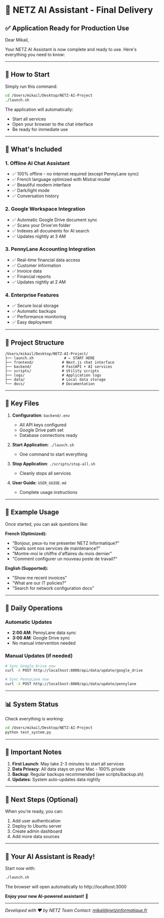 # 🎉 NETZ AI Assistant - Final Delivery

## ✅ Application Ready for Production Use

Dear Mikail,

Your NETZ AI Assistant is now complete and ready to use. Here's everything you need to know:

---

## 🚀 How to Start

Simply run this command:
```bash
cd /Users/mikail/Desktop/NETZ-AI-Project
./launch.sh
```

The application will automatically:
- Start all services
- Open your browser to the chat interface
- Be ready for immediate use

---

## 🌟 What's Included

### 1. **Offline AI Chat Assistant**
- ✅ 100% offline - no internet required (except PennyLane sync)
- ✅ French language optimized with Mistral model
- ✅ Beautiful modern interface
- ✅ Dark/light mode
- ✅ Conversation history

### 2. **Google Workspace Integration**
- ✅ Automatic Google Drive document sync
- ✅ Scans your Drive'ım folder
- ✅ Indexes all documents for AI search
- ✅ Updates nightly at 3 AM

### 3. **PennyLane Accounting Integration**
- ✅ Real-time financial data access
- ✅ Customer information
- ✅ Invoice data
- ✅ Financial reports
- ✅ Updates nightly at 2 AM

### 4. **Enterprise Features**
- ✅ Secure local storage
- ✅ Automatic backups
- ✅ Performance monitoring
- ✅ Easy deployment

---

## 📁 Project Structure

```
/Users/mikail/Desktop/NETZ-AI-Project/
├── launch.sh              # ← START HERE
├── frontend/             # Next.js chat interface
├── backend/              # FastAPI + AI services
├── scripts/              # Utility scripts
├── logs/                 # Application logs
├── data/                 # Local data storage
└── docs/                 # Documentation
```

---

## 🔑 Key Files

1. **Configuration**: `backend/.env`
   - All API keys configured
   - Google Drive path set
   - Database connections ready

2. **Start Application**: `./launch.sh`
   - One command to start everything

3. **Stop Application**: `./scripts/stop-all.sh`
   - Cleanly stops all services

4. **User Guide**: `USER_GUIDE.md`
   - Complete usage instructions

---

## 💬 Example Usage

Once started, you can ask questions like:

**French (Optimized):**
- "Bonjour, peux-tu me présenter NETZ Informatique?"
- "Quels sont nos services de maintenance?"
- "Montre-moi le chiffre d'affaires du mois dernier"
- "Comment configurer un nouveau poste de travail?"

**English (Supported):**
- "Show me recent invoices"
- "What are our IT policies?"
- "Search for network configuration docs"

---

## 🔧 Daily Operations

### Automatic Updates
- **2:00 AM**: PennyLane data sync
- **3:00 AM**: Google Drive sync
- No manual intervention needed

### Manual Updates (if needed)
```bash
# Sync Google Drive now
curl -X POST http://localhost:8000/api/data/update/google_drive

# Sync PennyLane now
curl -X POST http://localhost:8000/api/data/update/pennylane
```

---

## 📊 System Status

Check everything is working:
```bash
cd /Users/mikail/Desktop/NETZ-AI-Project
python test_system.py
```

---

## 🚨 Important Notes

1. **First Launch**: May take 2-3 minutes to start all services
2. **Data Privacy**: All data stays on your Mac - 100% private
3. **Backup**: Regular backups recommended (see scripts/backup.sh)
4. **Updates**: System auto-updates data nightly

---

## 🎯 Next Steps (Optional)

When you're ready, you can:
1. Add user authentication
2. Deploy to Ubuntu server
3. Create admin dashboard
4. Add more data sources

---

## 🙌 Your AI Assistant is Ready!

Start now with:
```bash
./launch.sh
```

The browser will open automatically to http://localhost:3000

**Enjoy your new AI-powered assistant!** 🚀

---

*Developed with ❤️ by NETZ Team*
*Contact: mikail@netzinformatique.fr*